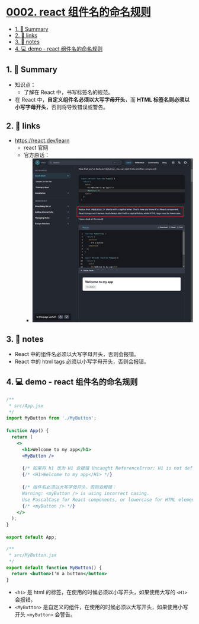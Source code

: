 # [0002. react 组件名的命名规则](https://github.com/Tdahuyou/react/tree/main/0002.%20react%20%E7%BB%84%E4%BB%B6%E5%90%8D%E7%9A%84%E5%91%BD%E5%90%8D%E8%A7%84%E5%88%99)

<!-- region:toc -->
- [1. 📝 Summary](#1--summary)
- [2. 🔗 links](#2--links)
- [3. 📒 notes](#3--notes)
- [4. 💻 demo - react 组件名的命名规则](#4--demo---react-组件名的命名规则)
<!-- endregion:toc -->

## 1. 📝 Summary

- 知识点：
  - 了解在 React 中，书写标签名的规范。
- 在 React 中，**自定义组件名必须以大写字母开头**，而 **HTML 标签名则必须以小写字母开头**，否则将导致错误或警告。

## 2. 🔗 links

- https://react.dev/learn
  - react 官网
  - 官方原话：
    - ![](md-imgs/2024-09-24-11-24-37.png)

## 3. 📒 notes

- React 中的组件名必须以大写字母开头，否则会报错。
- React 中的 html tags 必须以小写字母开头，否则会报错。

## 4. 💻 demo - react 组件名的命名规则

```jsx
/**
 * src/App.jsx
 */
import MyButton from './MyButton';

function App() {
  return (
    <>
      <h1>Welcome to my app</h1>
      <MyButton />

      {/* 如果将 h1 改为 H1 会报错 Uncaught ReferenceError: H1 is not defined */}
      {/* <H1>Welcome to my app</H1> */}

      {/* 组件名必须以大写字母开头，否则会报错：
      Warning: <myButton /> is using incorrect casing.
      Use PascalCase for React components, or lowercase for HTML elements. */}
      {/* <myButton /> */}
    </>
  );
}

export default App;
```

```jsx
/**
 * src/MyButton.jsx
 */
export default function MyButton() {
  return <button>I'm a button</button>
}
```

- `<h1>` 是 html 的标签，在使用的时候必须以小写开头，如果使用大写的 `<H1>` 会报错。
- `<MyButton>` 是自定义的组件，在使用的时候必须以大写开头，如果使用小写开头 `<myButton>` 会警告。